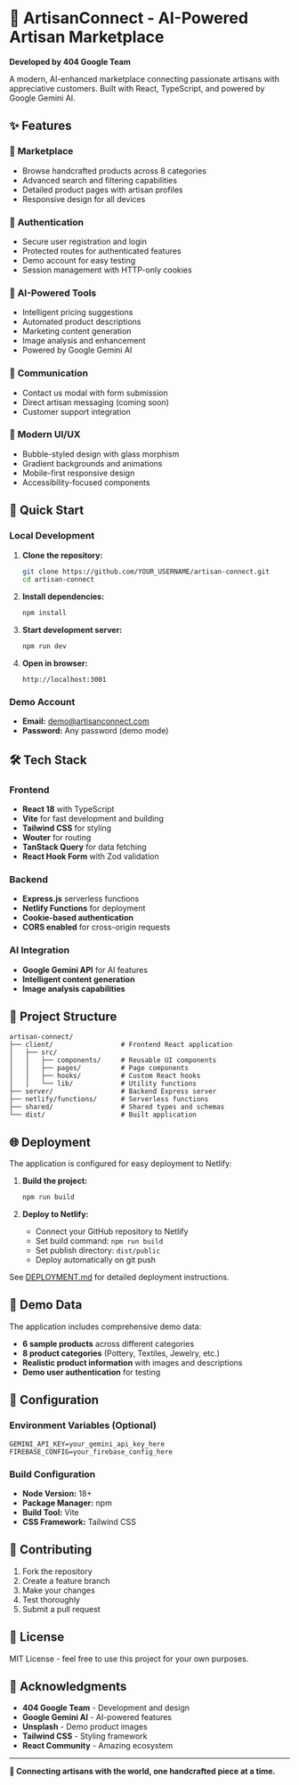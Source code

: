 # 🎨 ArtisanConnect - AI-Powered Artisan Marketplace

**Developed by 404 Google Team**

A modern, AI-enhanced marketplace connecting passionate artisans with appreciative customers. Built with React, TypeScript, and powered by Google Gemini AI.

## ✨ Features

### 🏪 **Marketplace**
- Browse handcrafted products across 8 categories
- Advanced search and filtering capabilities
- Detailed product pages with artisan profiles
- Responsive design for all devices

### 🔐 **Authentication**
- Secure user registration and login
- Protected routes for authenticated features
- Demo account for easy testing
- Session management with HTTP-only cookies

### 🤖 **AI-Powered Tools**
- Intelligent pricing suggestions
- Automated product descriptions
- Marketing content generation
- Image analysis and enhancement
- Powered by Google Gemini AI

### 💬 **Communication**
- Contact us modal with form submission
- Direct artisan messaging (coming soon)
- Customer support integration

### 🎨 **Modern UI/UX**
- Bubble-styled design with glass morphism
- Gradient backgrounds and animations
- Mobile-first responsive design
- Accessibility-focused components

## 🚀 Quick Start

### Local Development

1. **Clone the repository:**
   ```bash
   git clone https://github.com/YOUR_USERNAME/artisan-connect.git
   cd artisan-connect
   ```

2. **Install dependencies:**
   ```bash
   npm install
   ```

3. **Start development server:**
   ```bash
   npm run dev
   ```

4. **Open in browser:**
   ```
   http://localhost:3001
   ```

### Demo Account
- **Email:** demo@artisanconnect.com
- **Password:** Any password (demo mode)

## 🛠 Tech Stack

### Frontend
- **React 18** with TypeScript
- **Vite** for fast development and building
- **Tailwind CSS** for styling
- **Wouter** for routing
- **TanStack Query** for data fetching
- **React Hook Form** with Zod validation

### Backend
- **Express.js** serverless functions
- **Netlify Functions** for deployment
- **Cookie-based authentication**
- **CORS enabled** for cross-origin requests

### AI Integration
- **Google Gemini API** for AI features
- **Intelligent content generation**
- **Image analysis capabilities**

## 📁 Project Structure

```
artisan-connect/
├── client/                 # Frontend React application
│   ├── src/
│   │   ├── components/     # Reusable UI components
│   │   ├── pages/          # Page components
│   │   ├── hooks/          # Custom React hooks
│   │   └── lib/            # Utility functions
├── server/                 # Backend Express server
├── netlify/functions/      # Serverless functions
├── shared/                 # Shared types and schemas
└── dist/                   # Built application
```

## 🌐 Deployment

The application is configured for easy deployment to Netlify:

1. **Build the project:**
   ```bash
   npm run build
   ```

2. **Deploy to Netlify:**
   - Connect your GitHub repository to Netlify
   - Set build command: `npm run build`
   - Set publish directory: `dist/public`
   - Deploy automatically on git push

See [DEPLOYMENT.md](DEPLOYMENT.md) for detailed deployment instructions.

## 🎯 Demo Data

The application includes comprehensive demo data:
- **6 sample products** across different categories
- **8 product categories** (Pottery, Textiles, Jewelry, etc.)
- **Realistic product information** with images and descriptions
- **Demo user authentication** for testing

## 🔧 Configuration

### Environment Variables (Optional)
```env
GEMINI_API_KEY=your_gemini_api_key_here
FIREBASE_CONFIG=your_firebase_config_here
```

### Build Configuration
- **Node Version:** 18+
- **Package Manager:** npm
- **Build Tool:** Vite
- **CSS Framework:** Tailwind CSS

## 🤝 Contributing

1. Fork the repository
2. Create a feature branch
3. Make your changes
4. Test thoroughly
5. Submit a pull request

## 📄 License

MIT License - feel free to use this project for your own purposes.

## 🙏 Acknowledgments

- **404 Google Team** - Development and design
- **Google Gemini AI** - AI-powered features
- **Unsplash** - Demo product images
- **Tailwind CSS** - Styling framework
- **React Community** - Amazing ecosystem

---

**🎨 Connecting artisans with the world, one handcrafted piece at a time.**
